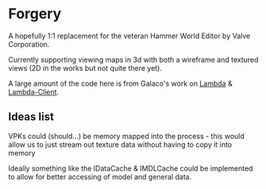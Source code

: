 # Forgery

A hopefully 1:1 replacement for the veteran Hammer World Editor by Valve Corporation.

Currently supporting viewing maps in 3d with both a wireframe and textured views (2D in the works but not quite there yet).

A large amount of the code here is from Galaco's work on [Lambda](https://github.com/Galaco/Lambda) & [Lambda-Client](https://github.com/Galaco/Lambda-Client). 

## Ideas list

VPKs could (should...) be memory mapped into the process - this would allow us to just stream out texture data without having to
copy it into memory

Ideally something like the IDataCache & IMDLCache could be implemented to allow for better accessing of model and general data.